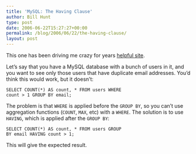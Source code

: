 ```yaml
---
title: 'MySQL: The Having Clause'
author: Bill Hunt
type: post
date: 2006-06-22T15:27:27+00:00
permalink: /blog/2006/06/22/the-having-clause/
layout: post
---
```

This one has been driving me crazy for years [helpful site][1].

Let’s say that you have a MySQL database with a bunch of users in it, and you want to see only those users that have duplicate email addresses. <!--more--> You’d think this would work, but it doesn’t:

<code class="codeblock">SELECT COUNT(*) AS count, * FROM users WHERE count &gt; 1 GROUP BY email;</code>

The problem is that `WHERE` is applied before the `GROUP BY`, so you can’t use aggregation functions (`COUNT`, `MAX`, etc) with a `WHERE`. The solution is to use `HAVING`, which is applied after the `GROUP BY`:

<code class="codeblock">SELECT COUNT(*) AS count, * FROM users GROUP BY email HAVING count &gt; 1;</code>

This will give the expected result.

 [1]: http://biturlz.com/ZhcYcDi